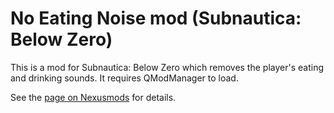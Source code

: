 # No Eating Noise mod (Subnautica: Below Zero)
This is a mod for Subnautica: Below Zero which removes the player's eating and drinking sounds. It requires QModManager to load.

See the [page on Nexusmods](https://www.nexusmods.com/subnauticabelowzero/mods/89) for details.
